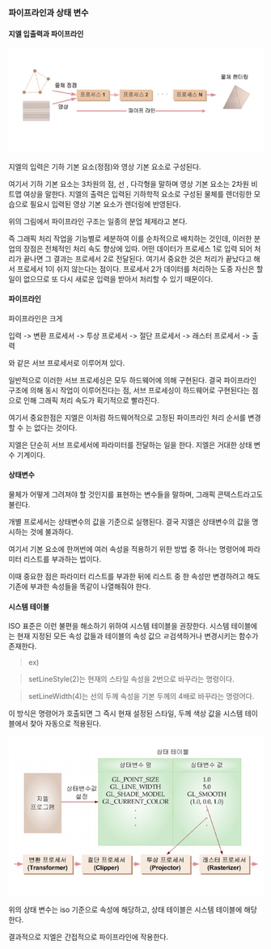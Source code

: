 ### 파이프라인과 상태 변수

#### 지엘 입출력과 파이프라인

<img src="지엘 입출력과 파이프라인.png">

지엘의 입력은 기하 기본 요소(정점)와 영상 기본 요소로 구성된다.

여기서 기하 기본 요소는 3차원의 점, 선 , 다각형을 말하며 영상 기본 요소는 2차원 비트맵 여상을 말한다. 지엘의 출력은 입력된 기하학적 요소로 구성된 물체를 렌더링한 모습으로 필요시 입력된 영상 기본 요소가 렌더링에 반영된다.

위의 그림에서 파이프라인 구조는 일종의 분업 체제라고 본다.

즉 그래픽 처리 작업을 기능별로 세분하여 이를 순차적으로 배치하는 것인데, 이러한 분업의 장점은 전체적인 처리 속도 향상에 있따. 어떤 데이터가 프로세스 1로 입력 되어 처리가 끝나면 그 결과는 프로세서 2로 전달된다. 여기서 중요한 것은 처리가 끝났다고 해서 프로세서 1이 쉬지 않는다는 점이다. 프로세서 2가 데이터를 처리하는 도중 자신은 할 일이 없으므로 또 다시 새로운 입력을 받아서 처리할 수 있기 때문이다.

#### 파이프라인

파이프라인은 크게

입력 -> 변환 프로세서 -> 투상 프로세서 -> 절단 프로세서 -> 래스터 프로세서 -> 출력

와 같은 서브 프로세서로 이루어져 있다.

일반적으로 이러한 서브 프로세싱은 모두 하드웨어에 의해 구현된다. 결국 파이프라인 구조에 의해 동시 작업이 이루어진다는 점, 서브 프로세싱이 하드웨어로 구현된다는 점으로 인해 그래픽 처리 속도가 획기적으로 빨라진다.

여기서 중요한점은 지엘은 이처럼 하드웨어적으로 고정된 파이프라인 처리 순서를 변경할 수 는 없다는 것이다.

지엘은 단순히 서브 프로세서에 파라미터를 전달하는 일을 한다. 지엘은 거대한 상태 변수 기계이다.

#### 상태변수

물체가 어떻게 그려져야 할 것인지를 표현하는 변수들을 말하며, 그래픽 콘텍스트라고도 불린다.

개별 프로세서는 상태변수의 값을 기준으로 실행된다. 결국 지엘은 상태변수의 값을 명시하는 것에 불과하다.

여기서 기본 요소에 한꺼번에 여러 속성을 적용하기 위한 방법 중 하나는 명령어에 파라미터 리스트를 부과하는 법이다.

이때 중요한 점은 파라미터 리스트를 부과한 뒤에 리스트 중 한 속성만 변경하려고 해도 기존에 부과한 속성들을 똑같이 나열해줘야 한다.

#### 시스템 테이블

ISO 표준은 이런 불편을 해소하기 위하여 시스템 테이블을 권장한다. 시스템 테이블에는 현재 지정된 모든 속성 값들과 테이블의 속성 값으 ㄹ검색하거나 변경시키는 함수가 존재한다.

> ex)

> setLineStyle(2)는 현재의 스타일 속성을 2번으로 바꾸라는 명령이다.

> setLineWidth(4)는 선의 두께 속성을 기본 두께의 4배로 바꾸라는 명령어다.

이 방식은 명령어가 호출되면 그 즉시 현재 설정된 스타일, 두께 색상 값을 시스템 테이블에서 찾아 자동으로 적용된다.

<img src="상태 테이블과 상태변수, 파이프라인의 관계.png">

위의 상태 변수는 iso 기준으로 속성에 해당하고, 상태 테이블은 시스템 테이블에 해당한다.

결과적으로 지엘은 간접적으로 파이프라인에 작용한다.
